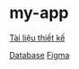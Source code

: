 # my-app
[Tài liệu thiết kế](https://docs.google.com/document/d/1gn1XRi8LWgFl4T6iOnQnc9PzrMiELOvOGLzOr9DTl7o/edit#)

[Database](https://dbdiagram.io/d/61492559825b5b01460b53a4)
[Figma](https://www.figma.com/file/l7I1KDeYaJrgfrVQjfInt9/T.Anh?node-id=0%3A1)


